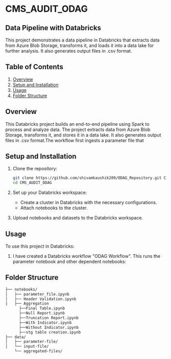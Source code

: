# CMS_AUDIT_ODAG
## Data Pipeline with Databricks

This project demonstrates a data pipeline in Databricks that extracts data from Azure Blob Storage, transforms it, and loads it into a data lake for further analysis. It also generates output files in .csv format.

## Table of Contents
1. [Overview](#overview)
2. [Setup and Installation](#setup-and-installation)
3. [Usage](#usage)
4. [Folder Structure](#folder-structure)

## Overview
This Databricks project builds an end-to-end pipeline using Spark to process and analyze data. The project extracts data from Azure Blob Storage, transforms it, and stores it in a data lake. It also generates output files in .csv format.The workflow first ingests a parameter file that 

## Setup and Installation
1. Clone the repository:

    ```bash
    git clone https://github.com/shivamkaushik209/ODAG_Repository.git CMS_AUDIT_ODAG
    cd CMS_AUDIT_ODAG
    ```

2. Set up your Databricks workspace:
    - Create a cluster in Databricks with the necessary configurations.
    - Attach notebooks to the cluster.

3. Upload notebooks and datasets to the Databricks workspace.

## Usage
To use this project in Databricks:
1. I have created a Databricks workflow "ODAG Workflow". This runs the parameter notebook and other dependent notebooks:

## Folder Structure
```bash
├── notebooks/
│   ├── parameter_file.ipynb
│   ├── Header Validation.ipynb
|   ├── Aggregation
      ├──Final Table.ipynb
      ├──Null Report.ipynb
      ├──Truncation Report.ipynb
      ├──With Indicator.ipynb
      ├──Without Indicator.ipynb
      ├──stg table creation.ipynb
├── data/
│   ├── parameter-file/
│   └── input-file/
    └── aggregated-files/
